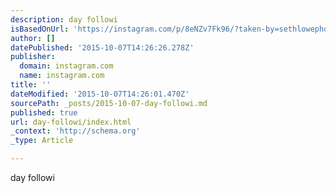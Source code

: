 ```yaml
---
description: day followi
isBasedOnUrl: 'https://instagram.com/p/8eNZv7Fk96/?taken-by=sethlowephoto'
author: []
datePublished: '2015-10-07T14:26:26.278Z'
publisher:
  domain: instagram.com
  name: instagram.com
title: ''
dateModified: '2015-10-07T14:26:01.470Z'
sourcePath: _posts/2015-10-07-day-followi.md
published: true
url: day-followi/index.html
_context: 'http://schema.org'
_type: Article

---
```

day followi